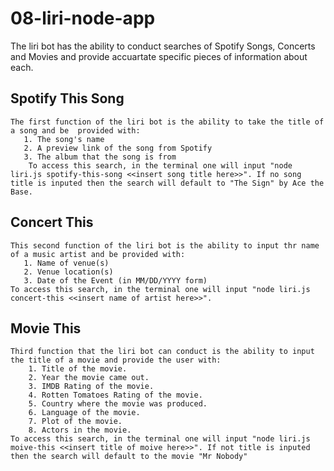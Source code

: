 # 08-liri-node-app
  The liri bot has the ability to conduct searches of Spotify Songs, Concerts and Movies and provide accuartate specific pieces of information about each. 

## Spotify This Song
    The first function of the liri bot is the ability to take the title of a song and be  provided with: 
       1. The song's name
       2. A preview link of the song from Spotify
       3. The album that the song is from
        To access this search, in the terminal one will input "node liri.js spotify-this-song <<insert song title here>>". If no song title is inputed then the search will default to "The Sign" by Ace the Base. 
  
  ## Concert This 
    This second function of the liri bot is the ability to input thr name of a music artist and be provided with: 
       1. Name of venue(s)
       2. Venue location(s)
       3. Date of the Event (in MM/DD/YYYY form)
    To access this search, in the terminal one will input "node liri.js concert-this <<insert name of artist here>>".
  
  ## Movie This 
    Third function that the liri bot can conduct is the ability to input the title of a movie and provide the user with:
        1. Title of the movie.
        2. Year the movie came out.
        3. IMDB Rating of the movie.        
        4. Rotten Tomatoes Rating of the movie.
        5. Country where the movie was produced.
        6. Language of the movie.
        7. Plot of the movie.
        8. Actors in the movie.
    To access this search, in the terminal one will input "node liri.js moive-this <<insert title of moive here>>". If not title is inputed then the search will default to the movie "Mr Nobody"  
        
